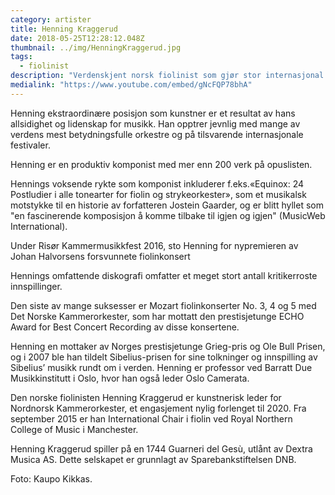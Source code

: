 ```yaml
---
category: artister
title: Henning Kraggerud
date: 2018-05-25T12:28:12.048Z
thumbnail: ../img/HenningKraggerud.jpg
tags:
  - fiolinist
description: "Verdenskjent norsk fiolinist som gjør stor internasjonal karriere. Jury member at the Menuhin Competition, professor in Oslo, and International Chair in Violin at the Royal College of Music in Manchester."
medialink: "https://www.youtube.com/embed/gNcFQP78bhA"
---
```

Henning ekstraordinære posisjon som kunstner er et resultat av hans allsidighet og lidenskap for musikk. Han opptrer jevnlig med  mange av verdens mest betydningsfulle orkestre og på tilsvarende internasjonale festivaler.

Henning er en produktiv komponist med mer enn 200 verk på opuslisten.

Hennings voksende rykte som komponist inkluderer f.eks.«Equinox: 24 Postludier i alle tonearter for fiolin og strykeorkester», som et musikalsk motstykke til en historie av forfatteren Jostein Gaarder, og er blitt hyllet som "en fascinerende komposisjon å komme tilbake til igjen og igjen" (MusicWeb International).

Under Risør Kammermusikkfest 2016, sto Henning for nypremieren av Johan Halvorsens forsvunnete fiolinkonsert  

Hennings omfattende diskografi omfatter et meget stort antall kritikerroste  innspillinger.  

Den siste av mange suksesser er  Mozart fiolinkonserter  No. 3, 4 og 5 med Det Norske Kammerorkester, som har mottatt den prestisjetunge  ECHO Award  for Best Concert Recording av disse konsertene.  

Henning en mottaker av Norges prestisjetunge Grieg-pris og Ole Bull Prisen, og i 2007 ble han tildelt Sibelius-prisen for sine tolkninger og innspilling av Sibelius’ musikk rundt om i verden. Henning er professor ved Barratt Due Musikkinstitutt i Oslo, hvor han også  leder Oslo Camerata.  

Den norske  fiolinisten Henning Kraggerud er kunstnerisk leder for Nordnorsk Kammerorkester, et engasjement nylig forlenget til 2020. Fra september 2015 er han International Chair i fiolin ved Royal Northern College of Music i Manchester.  

Henning Kraggerud spiller på en 1744 Guarneri del Gesù, utlånt av Dextra Musica AS. Dette selskapet er grunnlagt av Sparebankstiftelsen DNB.

Foto: Kaupo Kikkas.
